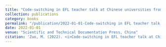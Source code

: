 ```yaml
---
title: "Code-switching in EFL teacher talk at Chinese universities from insights of classroom interactional competence: a conversation analytical perspective"
collection: publications
category: books
permalink: "/publication/2022-01-01-Code-switching in EFL teacher talk at Chinese universities from insights of classroom interactional competence: a conversation analytical perspective.md"
date: 2022-01-01
venue: "Scientific and Technical Documentation Press, China"
citation: 'Zuo, M. (2022). <i>Code-switching in EFL teacher talk at Chinese universities from insights of classroom interactional competence: a conversation analytical perspective</i>. Scientific and Technical Documentation Press, China.'
---
```


